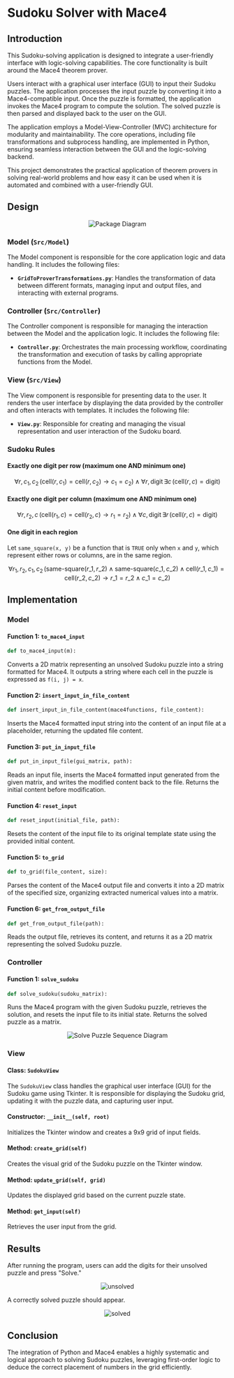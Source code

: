 # Sudoku Solver with Mace4

## Introduction

This Sudoku-solving application is designed to integrate a user-friendly interface with logic-solving capabilities. The core functionality is built around the Mace4 theorem prover.

Users interact with a graphical user interface (GUI) to input their Sudoku puzzles. The application processes the input puzzle by converting it into a Mace4-compatible input. Once the puzzle is formatted, the application invokes the Mace4 program to compute the solution. The solved puzzle is then parsed and displayed back to the user on the GUI.

The application employs a Model-View-Controller (MVC) architecture for modularity and maintainability. The core operations, including file transformations and subprocess handling, are implemented in Python, ensuring seamless interaction between the GUI and the logic-solving backend.

This project demonstrates the practical application of theorem provers in solving real-world problems and how easy it can be used when it is automated and combined with a user-friendly GUI.

## Design

<div align="center">
  <img src="https://github.com/user-attachments/assets/ce8f0457-2bd4-484a-844a-4154ed80fa7e" alt="Package Diagram">
</div>

### Model (`Src/Model`)

The Model component is responsible for the core application logic and data handling. It includes the following files:

- **`GridToProverTransformations.py`**: Handles the transformation of data between different formats, managing input and output files, and interacting with external programs.

### Controller (`Src/Controller`)

The Controller component is responsible for managing the interaction between the Model and the application logic. It includes the following file:

- **`Controller.py`**: Orchestrates the main processing workflow, coordinating the transformation and execution of tasks by calling appropriate functions from the Model.

### View (`Src/View`)

The View component is responsible for presenting data to the user. It renders the user interface by displaying the data provided by the controller and often interacts with templates. It includes the following file:

- **`View.py`**: Responsible for creating and managing the visual representation and user interaction of the Sudoku board.

### Sudoku Rules

#### Exactly one digit per row (maximum one AND minimum one)

$$
\forall r, c_1, c_2 \,  \big( \text{cell}(r, c_1) = \text{cell}(r, c_2) \rightarrow c_1 = c_2 \big) \land \forall r, \text{digit} \, \exists c \,  \big( \text{cell}(r, c) = \text{digit} \big)
$$

#### Exactly one digit per column (maximum one AND minimum one)

$$
\forall r, r_2, c \,  \big( \text{cell}(r_1, c) = \text{cell}(r_2, c) \rightarrow r_1 = r_2 \big) \land \forall c, \text{digit} \, \exists r \,  \big( \text{cell}(r, c) = \text{digit} \big)
$$

#### One digit in each region

Let `same_square(x, y)` be a function that is `TRUE` only when `x` and `y`, which represent either rows or columns, are in the same region.

$$
\forall r_1, r_2, c_1, c_2 \, \big( \text{same-square}(r\_1, r\_2) \land \text{same-square}(c\_1, c\_2) \land \text{cell}(r\_1, c\_1) = \text{cell}(r\_2, c\_2) \rightarrow r\_1 = r\_2 \land c\_1 = c\_2 \big)
$$


## Implementation

### Model

#### Function 1: `to_mace4_input`

```python
def to_mace4_input(m):
```

Converts a 2D matrix representing an unsolved Sudoku puzzle into a string formatted for Mace4. It outputs a string where each cell in the puzzle is expressed as `f(i, j) = x`.

#### Function 2: `insert_input_in_file_content`

```python
def insert_input_in_file_content(mace4functions, file_content):
```

Inserts the Mace4 formatted input string into the content of an input file at a placeholder, returning the updated file content.

#### Function 3: `put_in_input_file`

```python
def put_in_input_file(gui_matrix, path):
```

Reads an input file, inserts the Mace4 formatted input generated from the given matrix, and writes the modified content back to the file. Returns the initial content before modification.

#### Function 4: `reset_input`

```python
def reset_input(initial_file, path):
```

Resets the content of the input file to its original template state using the provided initial content.

#### Function 5: `to_grid`

```python
def to_grid(file_content, size):
```

Parses the content of the Mace4 output file and converts it into a 2D matrix of the specified size, organizing extracted numerical values into a matrix.

#### Function 6: `get_from_output_file`

```python
def get_from_output_file(path):
```

Reads the output file, retrieves its content, and returns it as a 2D matrix representing the solved Sudoku puzzle.

### Controller

#### Function 1: `solve_sudoku`

```python
def solve_sudoku(sudoku_matrix):
```

Runs the Mace4 program with the given Sudoku puzzle, retrieves the solution, and resets the input file to its initial state. Returns the solved puzzle as a matrix.

<div align="center">
  <img src="https://github.com/user-attachments/assets/14f882ae-750d-41f1-a98f-16c1b0fd79fe" alt="Solve Puzzle Sequence Diagram">
</div>


### View

#### Class: `SudokuView`

The `SudokuView` class handles the graphical user interface (GUI) for the Sudoku game using Tkinter. It is responsible for displaying the Sudoku grid, updating it with the puzzle data, and capturing user input.

#### Constructor: `__init__(self, root)`

Initializes the Tkinter window and creates a 9x9 grid of input fields.

#### Method: `create_grid(self)`

Creates the visual grid of the Sudoku puzzle on the Tkinter window.

#### Method: `update_grid(self, grid)`

Updates the displayed grid based on the current puzzle state.

#### Method: `get_input(self)`

Retrieves the user input from the grid.

## Results

After running the program, users can add the digits for their unsolved puzzle and press "Solve."

<div align="center">
  <img src="https://github.com/user-attachments/assets/88f842ff-1a43-4861-a71c-0ebf7e5f7bb5" alt="unsolved">
</div>

A correctly solved puzzle should appear.

<div align="center">
  <img src="https://github.com/user-attachments/assets/aadf83cd-e183-48c0-9eca-f36cfe39ebf4" alt="solved">
</div>

## Conclusion

The integration of Python and Mace4 enables a highly systematic and logical approach to solving Sudoku puzzles, leveraging first-order logic to deduce the correct placement of numbers in the grid efficiently.
